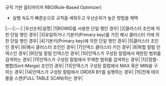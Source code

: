 규칙 기반 옵티마이저 RBO(Rule-Based Optimizer)
- 실행 속도가 빠른순으로 규칙을 세워두고 우선순위가 높은 방법을 채택

|:--:|:--:|
|우선순위|설명|
|1|ROWID를 사용한 단일 행인 경우|
|2|클러스터 조인에 의한 단일 행인 경우|
|3|유일하거나 기본키(Primary key)를 가진 해시 클러스터 키에 의한 단일 행인 경우|
|4|기본키(Primary key)에 의한 단일 행인 경우|
|5|클러스터 조인인 경우|
|6|해시 클러스터 조인인 경우|
|7|인덱스 클러스터 키인 경우|
|8|복합 칼럼 인덱스인 경우|
|9|단일 칼럼 인덱스인 경우|
|10|인덱스가 구성된 칼럼에서 제한된 범위를 검색하는 경우|
|11|인덱스가 구성된 칼럼에서 무제한 범위를 검색하는 경우|
|12|정렬-병합(Sort-Merge) 조인인 경우|
|13|인덱스가 구성된 칼럼에서 MAX 혹은 MIN을 구하는 경우|
|14|인덱스가 구성된 칼럼에서 ORDER BY를 실행하는 경우|
|15|전체 테이블을 스캔(FULL TABLE SCAN)하는 경우|

